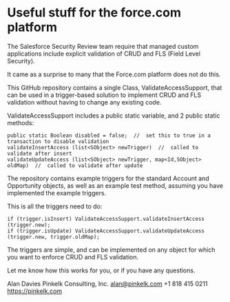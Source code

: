 Useful stuff for the force.com platform
=======================================

The Salesforce Security Review team require that managed custom applications include explicit validation of CRUD and FLS (Field Level Security).  

It came as a surprise to many that the Force.com platform does not do this.

This GitHub repository contains a single Class, ValidateAccessSupport, that can be used in a trigger-based solution to implement CRUD and FLS validation without having to change any existing code.

ValidateAccessSupport includes a public static variable, and 2 public static methods:

    public static Boolean disabled = false;  //  set this to true in a transaction to disable validation
    validateInsertAccess (list<SObject> newTrigger)  //  called to validate after insert
    validateUpdateAccess (list<SObject> newTrigger, map<Id,SObject> oldMap)  //  called to validate after update

The repository contains example triggers for the standard Account and Opportunity objects, as well as an example test method, assuming you have implemented the example triggers.

This is all the triggers need to do:

    if (trigger.isInsert) ValidateAccessSupport.validateInsertAccess (trigger.new);
    if (trigger.isUpdate) ValidateAccessSupport.validateUpdateAccess (trigger.new, trigger.oldMap);

The triggers are simple, and can be implemented on any object for which you want to enforce CRUD and FLS validation.  

Let me know how this works for you, or if you have any questions.

Alan Davies
Pinkelk Consulting, Inc.
alan@pinkelk.com
+1 818 415 0211
https://pinkelk.com
